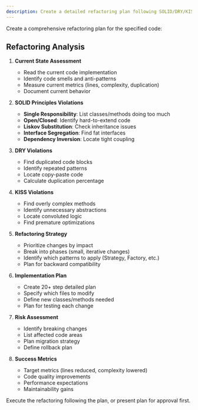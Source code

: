 ```yaml
---
description: Create a detailed refactoring plan following SOLID/DRY/KISS
---
```


Create a comprehensive refactoring plan for the specified code:

## Refactoring Analysis

1. **Current State Assessment**
   - Read the current code implementation
   - Identify code smells and anti-patterns
   - Measure current metrics (lines, complexity, duplication)
   - Document current behavior

2. **SOLID Principles Violations**
   - **Single Responsibility**: List classes/methods doing too much
   - **Open/Closed**: Identify hard-to-extend code
   - **Liskov Substitution**: Check inheritance issues
   - **Interface Segregation**: Find fat interfaces
   - **Dependency Inversion**: Locate tight coupling

3. **DRY Violations**
   - Find duplicated code blocks
   - Identify repeated patterns
   - Locate copy-paste code
   - Calculate duplication percentage

4. **KISS Violations**
   - Find overly complex methods
   - Identify unnecessary abstractions
   - Locate convoluted logic
   - Find premature optimizations

5. **Refactoring Strategy**
   - Prioritize changes by impact
   - Break into phases (small, iterative changes)
   - Identify which patterns to apply (Strategy, Factory, etc.)
   - Plan for backward compatibility

6. **Implementation Plan**
   - Create 20+ step detailed plan
   - Specify which files to modify
   - Define new classes/methods needed
   - Plan for testing each change

7. **Risk Assessment**
   - Identify breaking changes
   - List affected code areas
   - Plan migration strategy
   - Define rollback plan

8. **Success Metrics**
   - Target metrics (lines reduced, complexity lowered)
   - Code quality improvements
   - Performance expectations
   - Maintainability gains

Execute the refactoring following the plan, or present plan for approval first.

